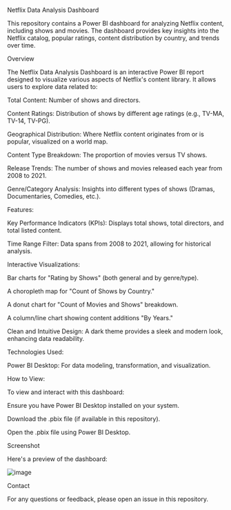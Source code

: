 Netflix Data Analysis Dashboard

This repository contains a Power BI dashboard for analyzing Netflix content, including shows and movies. The dashboard provides key insights into the Netflix catalog, popular ratings, content distribution by country, and trends over time.

Overview

The Netflix Data Analysis Dashboard is an interactive Power BI report designed to visualize various aspects of Netflix's content library. It allows users to explore data related to:

Total Content: Number of shows and directors.

Content Ratings: Distribution of shows by different age ratings (e.g., TV-MA, TV-14, TV-PG).

Geographical Distribution: Where Netflix content originates from or is popular, visualized on a world map.

Content Type Breakdown: The proportion of movies versus TV shows.

Release Trends: The number of shows and movies released each year from 2008 to 2021.

Genre/Category Analysis: Insights into different types of shows (Dramas, Documentaries, Comedies, etc.).

Features:

Key Performance Indicators (KPIs): Displays total shows, total directors, and total listed content.

Time Range Filter: Data spans from 2008 to 2021, allowing for historical analysis.

Interactive Visualizations:

Bar charts for "Rating by Shows" (both general and by genre/type).

A choropleth map for "Count of Shows by Country."

A donut chart for "Count of Movies and Shows" breakdown.

A column/line chart showing content additions "By Years."

Clean and Intuitive Design: A dark theme provides a sleek and modern look, enhancing data readability.

Technologies Used:

Power BI Desktop: For data modeling, transformation, and visualization.

How to View:

To view and interact with this dashboard:

Ensure you have Power BI Desktop installed on your system.

Download the .pbix file (if available in this repository).

Open the .pbix file using Power BI Desktop.

Screenshot

Here's a preview of the dashboard:

![image](https://github.com/user-attachments/assets/554c7f7d-0ee6-4339-8f97-381e47e07336)

Contact

For any questions or feedback, please open an issue in this repository.


